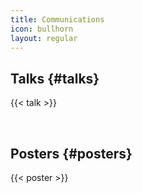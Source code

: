 ```yaml
---
title: Communications
icon: bullhorn
layout: regular
---
```




## <i class="fa fa-commenting" aria-hidden="true"></i> Talks {#talks}

{{< talk >}}



<br>


## <i class="fa fa-file-image-o" aria-hidden="true"></i> Posters {#posters}

{{< poster >}}
